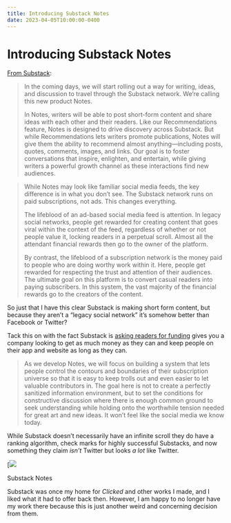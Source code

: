 ```yaml
---
title: Introducing Substack Notes
date: 2023-04-05T10:00:00-0400
---
```


# Introducing Substack Notes

[From Substack](https://on.substack.com/p/introducing-notes):

> In the coming days, we will start rolling out a way for writing, ideas, and discussion to travel through the Substack network. We’re calling this new product Notes.
> 
> In Notes, writers will be able to post short-form content and share ideas with each other and their readers. Like our Recommendations feature, Notes is designed to drive discovery across Substack. But while Recommendations lets writers promote publications, Notes will give them the ability to recommend almost anything—including posts, quotes, comments, images, and links. Our goal is to foster conversations that inspire, enlighten, and entertain, while giving writers a powerful growth channel as these interactions find new audiences.

> While Notes may look like familiar social media feeds, the key difference is in what you don’t see. The Substack network runs on paid subscriptions, not ads. This changes everything.
> 
> The lifeblood of an ad-based social media feed is attention. In legacy social networks, people get rewarded for creating content that goes viral within the context of the feed, regardless of whether or not people value it, locking readers in a perpetual scroll. Almost all the attendant financial rewards then go to the owner of the platform.
> 
> By contrast, the lifeblood of a subscription network is the money paid to people who are doing worthy work within it. Here, people get rewarded for respecting the trust and attention of their audiences. The ultimate goal on this platform is to convert casual readers into paying subscribers. In this system, the vast majority of the financial rewards go to the creators of the content.

So just that I have this clear Substack is making short form content, but because they aren’t a “legacy social network” it’s somehow better than Facebook or Twitter?

Tack this on with the fact Substack is [asking readers for funding](https://www.theverge.com/2023/3/28/23660473/substack-retail-investors-revenue-profit) gives you a company looking to get as much money as they can and keep people on their app and website as long as they can.

> As we develop Notes, we will focus on building a system that lets people control the contours and boundaries of their subscription universe so that it is easy to keep trolls out and even easier to let valuable contributors in. The goal here is not to create a perfectly sanitized information environment, but to set the conditions for constructive discussion where there is enough common ground to seek understanding while holding onto the worthwhile tension needed for great art and new ideas. It won’t feel like the social media we know today.

While Substack doesn’t necessarily have an infinite scroll they do have a ranking algorithm, check marks for highly successful Substacks, and now something they claim _isn’t_ Twitter but looks _a lot_ like Twitter.

[![](https://jeffperry.b-cdn.net/0437c5f2ad.png)

Substack Notes

Substack was once my home for _Clicked_ and other works I made, and I liked what it had to offer back then. However, I am happy to no longer have my work there because this is just another weird and concerning decision from them.
